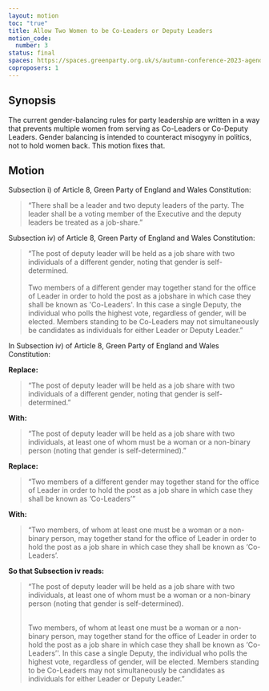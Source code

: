 ```yaml
---
layout: motion
toc: "true"
title: Allow Two Women to be Co-Leaders or Deputy Leaders
motion_code:
  number: 3
status: final
spaces: https://spaces.greenparty.org.uk/s/autumn-conference-2023-agenda-forum/post/post/view?id=10553
coproposers: 1
---
```

## **Synopsis**

The current gender-balancing rules for party leadership are written in a way that prevents multiple women from serving as Co-Leaders or Co-Deputy Leaders. Gender balancing is intended to counteract misogyny in politics, not to hold women back. This motion fixes that.

## **Motion**

Subsection i) of Article 8, Green Party of England and Wales Constitution:

> “There shall be a leader and two deputy leaders of the party. The leader shall be a voting member of the Executive and the deputy leaders be treated as a job-share.”

Subsection iv) of Article 8, Green Party of England and Wales Constitution:

> “The post of deputy leader will be held as a job share with two individuals of a different gender, noting that gender is self-determined.\
> \
> Two members of a different gender may together stand for the office of Leader in order to hold the post as a jobshare in which case they shall be known as 'Co-Leaders'. In this case a single Deputy, the individual who polls the highest vote, regardless of gender, will be elected. Members standing to be Co-Leaders may not simultaneously be candidates as individuals for either Leader or Deputy Leader.”

In Subsection iv) of Article 8, Green Party of England and Wales Constitution:

**Replace:**

> “The post of deputy leader will be held as a job share with two individuals of a different gender, noting that gender is self-determined.”

**With:**

> “The post of deputy leader will be held as a job share with two individuals, at least one of whom must be a woman or a non-binary person (noting that gender is self-determined).”

**Replace:**

> “Two members of a different gender may together stand for the office of Leader in order to hold the post as a job share in which case they shall be known as ‘Co-Leaders’”

**With:**

> “Two members, of whom at least one must be a woman or a non-binary person, may together stand for the office of Leader in order to hold the post as a job share in which case they shall be known as ‘Co-Leaders’.

**So that Subsection iv reads:**

> “The post of deputy leader will be held as a job share with two individuals, at least one of whom must be a woman or a non-binary person (noting that gender is self-determined).
>
> \
> Two members, of whom at least one must be a woman or a non-binary person, may together stand for the office of Leader in order to hold the post as a job share in which case they shall be known as ‘Co-Leaders’'. In this case a single Deputy, the individual who polls the highest vote, regardless of gender, will be elected. Members standing to be Co-Leaders may not simultaneously be candidates as individuals for either Leader or Deputy Leader.”